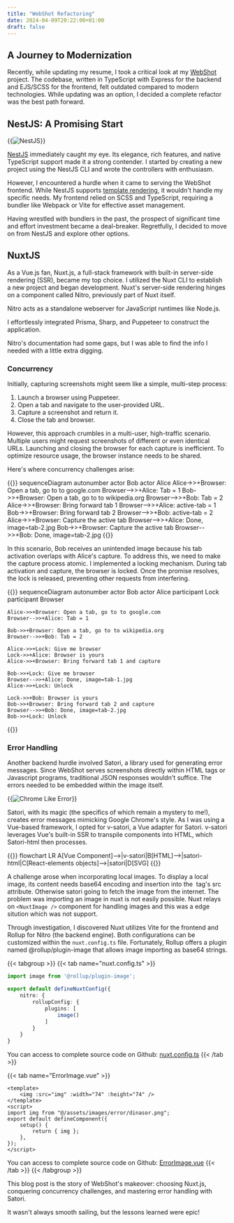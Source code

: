 ```yaml
---
title: "WebShot Refactoring"
date: 2024-04-09T20:22:00+01:00
draft: false
---
```



## A Journey to Modernization
Recently, while updating my resume, I took a critical look at my [WebShot](https://web-shot.ir) project. The codebase, written in TypeScript with Express for the backend and EJS/SCSS for the frontend, felt outdated compared to modern technologies. While updating was an option, I decided a complete refactor was the best path forward.


## NestJS: A Promising Start
{{<image src="/images/web-shot-refactoring/nestjs.png" alt="NestJS">}}

[NestJS](https://nestjs.com/) immediately caught my eye. Its elegance, rich features, and native TypeScript support made it a strong contender. I started by creating a new project using the NestJS CLI and wrote the controllers with enthusiasm.

However, I encountered a hurdle when it came to serving the WebShot frontend. While NestJS supports [template rendering](https://docs.nestjs.com/techniques/mvc#dynamic-template-rendering), it wouldn't handle my specific needs.  My frontend relied on SCSS and TypeScript, requiring a bundler like Webpack or Vite for effective asset management.  

Having wrestled with bundlers in the past, the prospect of significant time and effort investment became a deal-breaker.  Regretfully, I decided to move on from NestJS and explore other options.

## NuxtJS

As a Vue.js fan, Nuxt.js, a full-stack framework with built-in server-side rendering (SSR), became my top choice. I utilized the Nuxt CLI to establish a new project and began development.
Nuxt's server-side rendering hinges on a component called Nitro, previously part of Nuxt itself.

Nitro acts as a standalone webserver for JavaScript runtimes like Node.js.

I effortlessly integrated Prisma, Sharp, and Puppeteer to construct the application.

Nitro's documentation had some gaps, but I was able to find the info I needed with a little extra digging.

### Concurrency
Initially, capturing screenshots might seem like a simple, multi-step process:

1. Launch a browser using Puppeteer.
2. Open a tab and navigate to the user-provided URL.
3. Capture a screenshot and return it.
4. Close the tab and browser.


However, this approach crumbles in a multi-user, high-traffic scenario. Multiple users might request screenshots of different or even identical URLs.
Launching and closing the browser for each capture is inefficient. To optimize resource usage, the browser instance needs to be shared.

Here's where concurrency challenges arise:

{{<mermaid>}}
sequenceDiagram
	autonumber
    actor Bob
    actor Alice
    Alice->>+Browser: Open a tab, go to to google.com
    Browser-->>+Alice: Tab = 1
    Bob->>+Browser: Open a tab, go to to wikipedia.org
    Browser-->>+Bob: Tab = 2
    Alice->>+Browser: Bring forward tab 1
    Browser-->>+Alice: active-tab = 1
    Bob->>+Browser: Bring forward tab 2
    Browser-->>+Bob: active-tab = 2
    Alice->>+Browser: Capture the active tab
    Browser-->>+Alice: Done, image=tab-2.jpg
    Bob->>+Browser: Capture the active tab
    Browser-->>+Bob: Done, image=tab-2.jpg
{{</mermaid>}}

In this scenario, Bob receives an unintended image because his tab activation overlaps with Alice's capture.
To address this, we need to make the capture process atomic.
I implemented a locking mechanism. During tab activation and capture, the browser is locked.
Once the promise resolves, the lock is released, preventing other requests from interfering.

{{<mermaid>}}
sequenceDiagram
	autonumber
    actor Bob
    actor Alice
    participant Lock
    participant Browser

    Alice->>+Browser: Open a tab, go to to google.com
    Browser-->>+Alice: Tab = 1

    Bob->>+Browser: Open a tab, go to to wikipedia.org
    Browser-->>+Bob: Tab = 2

    Alice->>+Lock: Give me browser
    Lock->>+Alice: Browser is yours
    Alice->>+Browser: Bring forward tab 1 and capture

    Bob->>+Lock: Give me browser
    Browser-->>+Alice: Done, image=tab-1.jpg
    Alice->>+Lock: Unlock

    Lock->>+Bob: Browser is yours
    Bob->>+Browser: Bring forward tab 2 and capture
    Browser-->>+Bob: Done, image=tab-2.jpg
    Bob->>+Lock: Unlock
{{</mermaid>}}



### Error Handling

Another backend hurdle involved Satori, a library used for generating error messages.
Since WebShot serves screenshots directly within HTML tags or Javascript programs, traditional JSON responses wouldn't suffice.
The errors needed to be embedded within the image itself.

{{<image src="/images/web-shot-refactoring/chrome-like-error.png" alt="Chrome Like Error" >}}

Satori, with its magic (the specifics of which remain a mystery to me!), creates error messages mimicking Google Chrome's style.
As I was using a Vue-based framework, I opted for v-satori, a Vue adapter for Satori.
v-satori leverages Vue's built-in SSR to transpile components into HTML, which Satori-html then processes.

{{<mermaid>}}
flowchart LR
    A[Vue Component]-->|v-satori|B[HTML]-->|satori-html|C[React-elements objects]-->|satori|D[SVG]
{{</mermaid>}}


A challenge arose when incorporating local images. To display a local image, its content needs base64 encoding and insertion into the <img> tag's src attribute. 
Otherwise satori going to fetch the image from the internet.
The problem was importing an image in nuxt is not easily possible.
Nuxt relays on `<NuxtImage />` component for handling images and this was a edge sitution which was not support.

Through investigation, I discovered Nuxt utilizes Vite for the frontend and Rollup for Nitro (the backend engine).
Both configurations can be customized within the `nuxt.config.ts` file.
Fortunately, Rollup offers a plugin named @rollup/plugin-image that allows image importing as base64 strings.


{{< tabgroup >}}
{{< tab name="nuxt.config.ts" >}}
```ts
import image from '@rollup/plugin-image';

export default defineNuxtConfig({
	nitro: {
		rollupConfig: {
			plugins: [
				image()
			]
		}
	}
}
```

You can access to complete source code on Github: [nuxt.config.ts](https://github.com/dnj/web-shot/blob/Improve-frontend/nuxt.config.ts)
{{< /tab >}}

{{< tab name="ErrorImage.vue" >}}
```vue
<template>
    <img :src="img" :width="74" :height="74" />
</template>
<script>
import img from "@/assets/images/error/dinasor.png";
export default defineComponent({
    setup() {
        return { img };
    },
});
</script>
```
You can access to complete source code on Github: [ErrorImage.vue](https://github.com/dnj/web-shot/blob/Improve-frontend/components/ErrorImage.vue)
{{< /tab >}}
{{< /tabgroup >}}


This blog post is the story of WebShot's makeover: choosing Nuxt.js, conquering concurrency challenges, and mastering error handling with Satori.

It wasn't always smooth sailing, but the lessons learned were epic!
